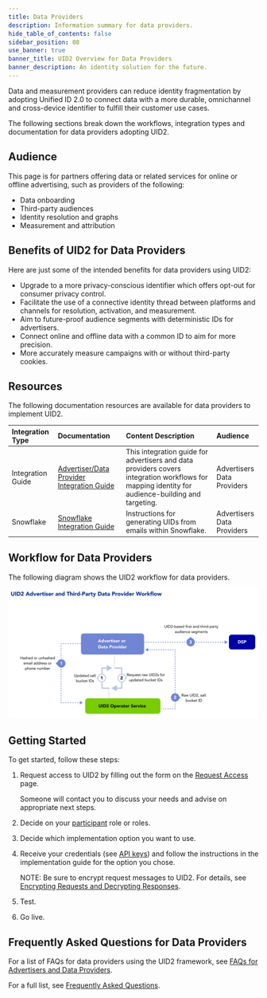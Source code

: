 ```yaml
---
title: Data Providers
description: Information summary for data providers.
hide_table_of_contents: false
sidebar_position: 08
use_banner: true
banner_title: UID2 Overview for Data Providers
banner_description: An identity solution for the future.
---
```


Data and measurement providers can reduce identity fragmentation by adopting Unified ID 2.0 to connect data with a more durable, omnichannel and cross-device identifier to fulfill their customer use cases.

The following sections break down the workflows, integration types and documentation for data providers adopting UID2.

## Audience

This page is for partners offering data or related services for online or offline advertising, such as providers of the following:
- Data onboarding
- Third-party audiences
- Identity resolution and graphs
- Measurement and attribution

## Benefits of UID2 for Data Providers

Here are just some of the intended benefits for data providers using UID2:
- Upgrade to a more privacy-conscious identifier which offers opt-out for consumer privacy control.
- Facilitate the use of a connective identity thread between platforms and channels for resolution, activation, and measurement.
- Aim to future-proof audience segments with deterministic IDs for advertisers.
- Connect online and offline data with a common ID to aim for more precision.
- More accurately measure campaigns with or without third-party cookies.

## Resources

The following documentation resources are available for data providers to implement UID2.

| Integration Type| Documentation | Content Description | Audience |
| :--- | :--- | :--- | :--- |
| Integration Guide | [Advertiser/Data Provider Integration Guide](../guides/advertiser-dataprovider-guide.md) | This integration guide for advertisers and data providers covers integration workflows for mapping identity for audience-building and targeting. | Advertisers<br/>Data Providers |
| Snowflake | [Snowflake Integration Guide](../guides/snowflake_integration.md) | Instructions for generating UIDs from emails within Snowflake. | Advertisers<br/>Data Providers |

## Workflow for Data Providers

The following diagram shows the UID2 workflow for data providers.

![Data Provider Workflow](../workflows/images/UID2AdvertiserAndThirdPartyDataProviderWorkflow.jpg)

## Getting Started

To get started, follow these steps:

1. Request access to UID2 by filling out the form on the [Request Access](/request-access) page.

   Someone will contact you to discuss your needs and advise on appropriate next steps.
1. Decide on your [participant](../intro.md#participants) role or roles.
1. Decide which implementation option you want to use.
1. Receive your credentials (see [API keys](../getting-started/gs-api-keys.md)) and follow the instructions in the implementation guide for the option you chose.

     NOTE: Be sure to encrypt request messages to UID2. For details, see [Encrypting Requests and Decrypting Responses](../getting-started/gs-encryption-decryption.md).
1. Test.
1. Go live.

## Frequently Asked Questions for Data Providers

For a list of FAQs for data providers using the UID2 framework, see [FAQs for Advertisers and Data Providers](../getting-started/gs-faqs.md#faqs-for-advertisers-and-data-providers).

For a full list, see [Frequently Asked Questions](../getting-started/gs-faqs.md).

